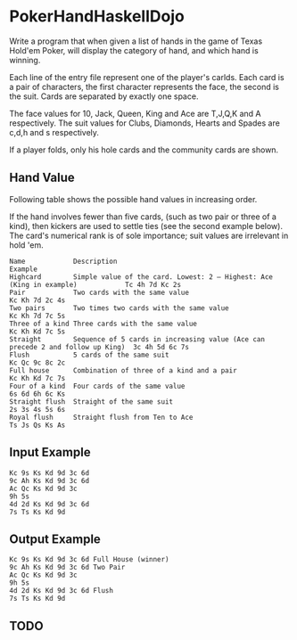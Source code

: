 # PokerHandHaskellDojo

Write a program that when given a list of hands in the game of Texas Hold'em Poker, will display the category of hand, and which hand is winning.

Each line of the entry file represent one of the player's carlds. Each card is a pair of characters, the first character represents the face, the second is the suit. Cards are separated by exactly one space.

The face values for 10, Jack, Queen, King and Ace are T,J,Q,K and A respectively.
The suit values for Clubs, Diamonds, Hearts and Spades are c,d,h and s respectively.

If a player folds, only his hole cards and the community cards are shown.

## Hand Value

Following table shows the possible hand values in increasing order.

If the hand involves fewer than five cards, (such as two pair or three of a kind), then kickers are used to settle ties (see the second example below). The card's numerical rank is of sole importance; suit values are irrelevant in hold 'em.

    Name            Description                                                                     Example
    Highcard        Simple value of the card. Lowest: 2 – Highest: Ace (King in example)            Tc 4h 7d Kc 2s
    Pair            Two cards with the same value                                                   Kc Kh 7d 2c 4s
    Two pairs       Two times two cards with the same value                                         Kc Kh 7d 7c 5s
    Three of a kind Three cards with the same value                                                 Kc Kh Kd 7c 5s
    Straight        Sequence of 5 cards in increasing value (Ace can precede 2 and follow up King)  3c 4h 5d 6c 7s
    Flush           5 cards of the same suit                                                        Kc Qc 9c 8c 2c
    Full house      Combination of three of a kind and a pair                                       Kc Kh Kd 7c 7s
    Four of a kind  Four cards of the same value                                                    6s 6d 6h 6c Ks
    Straight flush  Straight of the same suit                                                       2s 3s 4s 5s 6s
    Royal flush     Straight flush from Ten to Ace                                                  Ts Js Qs Ks As

## Input Example

    Kc 9s Ks Kd 9d 3c 6d
    9c Ah Ks Kd 9d 3c 6d
    Ac Qc Ks Kd 9d 3c
    9h 5s
    4d 2d Ks Kd 9d 3c 6d
    7s Ts Ks Kd 9d


## Output Example

    Kc 9s Ks Kd 9d 3c 6d Full House (winner)
    9c Ah Ks Kd 9d 3c 6d Two Pair
    Ac Qc Ks Kd 9d 3c
    9h 5s
    4d 2d Ks Kd 9d 3c 6d Flush
    7s Ts Ks Kd 9d

## TODO
